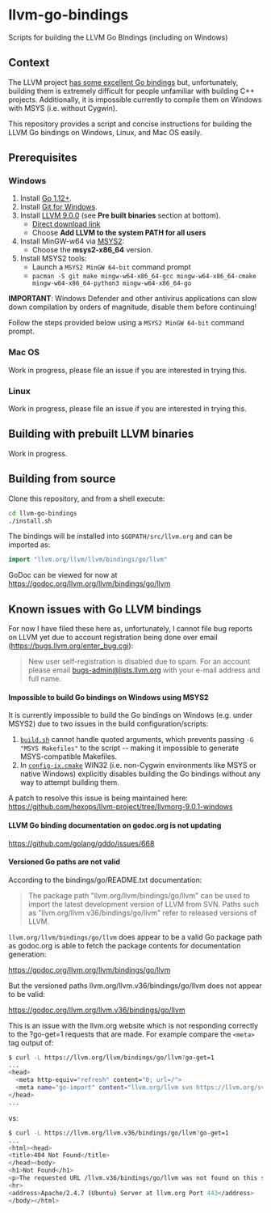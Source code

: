 # llvm-go-bindings

Scripts for building the LLVM Go BIndings (including on Windows)

## Context

The LLVM project [has some excellent Go bindings](https://github.com/llvm/llvm-project/tree/master/llvm/bindings/go) but, unfortunately, building them is extremely difficult for people unfamiliar with building C++ projects. Additionally, it is impossible currently to compile them on Windows with MSYS (i.e. without Cygwin).

This repository provides a script and concise instructions for building the LLVM Go bindings on Windows, Linux, and Mac OS easily.

## Prerequisites

### Windows

1. Install [Go 1.12+](https://golang.org/doc/install).
1. Install [Git for Windows](https://gitforwindows.org/).
1. Install [LLVM 9.0.0](http://releases.llvm.org/download.html#9.0.0) (see **Pre built binaries** section at bottom).
    - [Direct download link](http://releases.llvm.org/9.0.0/LLVM-9.0.0-win64.exe)
    - Choose **Add LLVM to the system PATH for all users**
1. Install MinGW-w64 via [MSYS2](http://www.msys2.org/):
    - Choose the **msys2-x86_64** version.
1. Install MSYS2 tools:
    - Launch a `MSYS2 MinGW 64-bit` command prompt
    - `pacman -S git make mingw-w64-x86_64-gcc mingw-w64-x86_64-cmake mingw-w64-x86_64-python3 mingw-w64-x86_64-go`

**IMPORTANT**: Windows Defender and other antivirus applications can slow down compilation by orders of magnitude, disable them before continuing!

Follow the steps provided below using a `MSYS2 MinGW 64-bit` command prompt.

### Mac OS

Work in progress, please file an issue if you are interested in trying this.

### Linux

Work in progress, please file an issue if you are interested in trying this.

## Building with prebuilt LLVM binaries

Work in progress.

## Building from source

Clone this repository, and from a shell execute:

```sh
cd llvm-go-bindings
./install.sh
```

The bindings will be installed into `$GOPATH/src/llvm.org` and can be imported as:

```Go
import "llvm.org/llvm/llvm/bindings/go/llvm"
```

GoDoc can be viewed for now at https://godoc.org/llvm.org/llvm/bindings/go/llvm

## Known issues with Go LLVM bindings

For now I have filed these here as, unfortunately, I cannot file bug reports on LLVM yet due to account registration being done over email (https://bugs.llvm.org/enter_bug.cgi):

> New user self-registration is disabled due to spam. For an account please email bugs-admin@lists.llvm.org with your e-mail address and full name.

#### Impossible to build Go bindings on Windows using MSYS2

It is currently impossible to build the Go bindings on Windows (e.g. under MSYS2) due to two issues in the build configuration/scripts:

1. [`build.sh`](https://github.com/llvm/llvm-project/blob/master/llvm/bindings/go/build.sh#L11) cannot handle quoted arguments, which prevents passing `-G "MSYS Makefiles"` to the script -- making it impossible to generate MSYS-compatible Makefiles.
2. In [`config-ix.cmake`](https://github.com/llvm/llvm-project/blob/master/llvm/cmake/config-ix.cmake#L546-L547) WIN32 (i.e. non-Cygwin environments like MSYS or native Windows) explicitly disables building the Go bindings without any way to attempt building them.

A patch to resolve this issue is being maintained here: https://github.com/hexops/llvm-project/tree/llvmorg-9.0.1-windows

#### LLVM Go binding documentation on godoc.org is not updating

https://github.com/golang/gddo/issues/668

#### Versioned Go paths are not valid

According to the bindings/go/README.txt documentation:

> The package path "llvm.org/llvm/bindings/go/llvm" can be used to
> import the latest development version of LLVM from SVN. Paths such as
> "llvm.org/llvm.v36/bindings/go/llvm" refer to released versions of LLVM.

`llvm.org/llvm/bindings/go/llvm` does appear to be a valid Go package path as godoc.org is able to fetch the package contents for documentation generation:

https://godoc.org/llvm.org/llvm/bindings/go/llvm

But the versioned paths llvm.org/llvm.v36/bindings/go/llvm does not appear to be valid:

https://godoc.org/llvm.org/llvm.v36/bindings/go/llvm

This is an issue with the llvm.org website which is not responding correctly to the ?go-get=1 requests that are made. For example compare the `<meta>` tag output of:

```sh
$ curl -L https://llvm.org/llvm/bindings/go/llvm?go-get=1
...
<head>
  <meta http-equiv="refresh" content="0; url=/">
  <meta name="go-import" content="llvm.org/llvm svn https://llvm.org/svn/llvm-project/llvm/trunk">
</head>
...
```

vs:

```sh
$ curl -L https://llvm.org/llvm.v36/bindings/go/llvm?go-get=1
...
<html><head>
<title>404 Not Found</title>
</head><body>
<h1>Not Found</h1>
<p>The requested URL /llvm.v36/bindings/go/llvm was not found on this server.</p>
<hr>
<address>Apache/2.4.7 (Ubuntu) Server at llvm.org Port 443</address>
</body></html>
```
